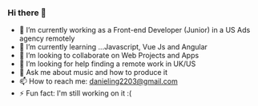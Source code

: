 ### Hi there 👋

<!--
**danielpipe2203/danielpipe2203** is a ✨ _special_ ✨ repository because its `README.md` (this file) appears on your GitHub profile.
-->

- 🔭 I’m currently working as a Front-end Developer (Junior) in a US Ads agency remotely
- 🌱 I’m currently learning ...Javascript, Vue Js and Angular
- 👯 I’m looking to collaborate on Web Projects and Apps
- 🤔 I’m looking for help finding a remote work in UK/US
- 💬 Ask me about music and how to produce it
- 📫 How to reach me: danieling2203@gmail.com 
- ⚡ Fun fact: I'm still working on it :(

